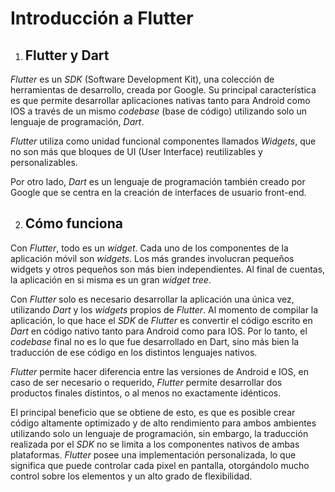 # Introducción a Flutter

1. ## Flutter y Dart

*Flutter* es un *SDK* (Software Development Kit), una colección de herramientas de desarrollo, creada por Google.
Su principal característica es que permite desarrollar aplicaciones nativas tanto para Android como IOS a través de un mismo *codebase* (base de código) utilizando solo un lenguaje de programación, *Dart*.

*Flutter* utiliza como unidad funcional componentes llamados *Widgets*, que no son más que bloques de UI (User Interface) reutilizables y personalizables.

Por otro lado, *Dart* es un lenguaje de programación también creado por Google que se centra en la creación de interfaces de usuario front-end.

2. ## Cómo funciona

Con *Flutter*, todo es un *widget*. Cada uno de los componentes de la aplicación móvil son *widgets*. Los más grandes involucran pequeños widgets y otros pequeños son más bien independientes. Al final de cuentas, la aplicación en si misma es un gran *widget tree*. 

Con *Flutter* solo es necesario desarrollar la aplicación una única vez, utilizando *Dart* y los *widgets* propios de *Flutter*.
Al momento de compilar la aplicación, lo que hace el *SDK* de *Flutter* es convertir el código escrito en *Dart* en código nativo tanto para Android como para IOS. Por lo tanto, el *codebase* final no es lo que fue desarrollado en Dart, sino más bien la traducción de ese código en los distintos lenguajes nativos.

*Flutter* permite hacer diferencia entre las versiones de Android e IOS, en caso de ser necesario o requerido, *Flutter* permite desarrollar dos productos finales distintos, o al menos no exactamente idénticos. 

El principal beneficio que se obtiene de esto, es que es posible crear código altamente optimizado y de alto rendimiento para ambos ambientes utilizando solo un lenguaje de programación, sin embargo, la traducción realizada por el *SDK* no se limita a los componentes nativos de ambas plataformas. *Flutter* posee una implementación personalizada, lo que significa que puede controlar cada pixel en pantalla, otorgándolo mucho control sobre los elementos y un alto grado de flexibilidad. 